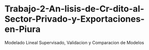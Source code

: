 # Trabajo-2-An-lisis-de-Cr-dito-al-Sector-Privado-y-Exportaciones-en-Piura
Modelado Lineal Supervisado, Validacion y Comparacion de Modelos
